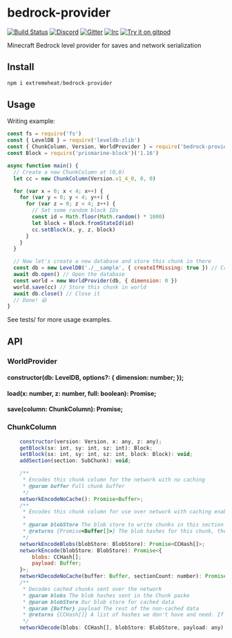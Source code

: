 # bedrock-provider
<!--[![NPM version](https://img.shields.io/npm/v/bedrock-provider.svg)](http://npmjs.com/package/bedrock-provider)-->
[![Build Status](https://github.com/extremeheat/bedrock-provider/workflows/CI/badge.svg)](https://github.com/extremeheat/bedrock-provider/actions?query=workflow%3A%22CI%22)
[![Discord](https://img.shields.io/badge/chat-on%20discord-brightgreen.svg)](https://discord.gg/GsEFRM8)
[![Gitter](https://img.shields.io/badge/chat-on%20gitter-brightgreen.svg)](https://gitter.im/PrismarineJS/general)
[![Irc](https://img.shields.io/badge/chat-on%20irc-brightgreen.svg)](https://irc.gitter.im/)
[![Try it on gitpod](https://img.shields.io/badge/try-on%20gitpod-brightgreen.svg)](https://gitpod.io/#https://github.com/PrismarineJS/prismarine-template)

Minecraft Bedrock level provider for saves and network serialization

## Install

```js
npm i extremeheat/bedrock-provider
```

## Usage

Writing example:

```js
const fs = require('fs')
const { LevelDB } = require('leveldb-zlib')
const { ChunkColumn, Version, WorldProvider } = require('bedrock-provider')
const Block = require('prismarine-block')('1.16')

async function main() {
  // Create a new ChunkColumn at (0,0)
  let cc = new ChunkColumn(Version.v1_4_0, 0, 0)

  for (var x = 0; x < 4; x++) {
    for (var y = 0; y < 4; y++) {
      for (var z = 0; z < 4; z++) {
        // Set some random block IDs
        const id = Math.floor(Math.random() * 1000)
        let block = Block.fromStateId(id)
        cc.setBlock(x, y, z, block)
      }
    }
  }

  // Now let's create a new database and store this chunk in there
  const db = new LevelDB('./__sample', { createIfMissing: true }) // Create a DB class
  await db.open() // Open the database
  const world = new WorldProvider(db, { dimension: 0 })
  world.save(cc) // Store this chunk in world
  await db.close() // Close it
  // Done! 😃
}
```

See tests/ for more usage examples.

## API

### WorldProvider

#### constructor(db: LevelDB, options?: { dimension: number; });
#### load(x: number, z: number, full: boolean): Promise<ChunkColumn>;
#### save(column: ChunkColumn): Promise<void>;


### ChunkColumn

```js
    constructor(version: Version, x: any, z: any);
    getBlock(sx: int, sy: int, sz: int): Block;
    setBlock(sx: int, sy: int, sz: int, block: Block): void;
    addSection(section: SubChunk): void;

    /**
     * Encodes this chunk column for the network with no caching
     * @param buffer Full chunk buffer
     */
    networkEncodeNoCache(): Promise<Buffer>;
    /**
     * Encodes this chunk column for use over network with caching enabled
     *
     * @param blobStore The blob store to write chunks in this section to
     * @returns {Promise<Buffer[]>} The blob hashes for this chunk, the last one is biomes, rest are sections
     */
    networkEncodeBlobs(blobStore: BlobStore): Promise<CCHash[]>;
    networkEncode(blobStore: BlobStore): Promise<{
        blobs: CCHash[];
        payload: Buffer;
    }>;
    networkDecodeNoCache(buffer: Buffer, sectionCount: number): Promise<void>;
    /**
     * Decodes cached chunks sent over the network
     * @param blobs The blob hashes sent in the Chunk packe
     * @param blobStore Our blob store for cached data
     * @param {Buffer} payload The rest of the non-cached data
     * @returns {CCHash[]} A list of hashes we don't have and need. If len > 0, decode failed.
     */
    networkDecode(blobs: CCHash[], blobStore: BlobStore, payload: any): Promise<CCHash[]>;
```
